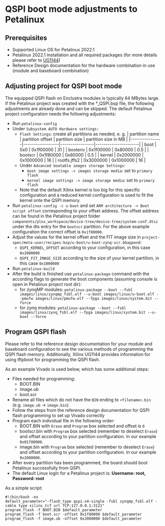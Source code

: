 # QSPI boot mode adjustments to Petalinux

## Prerequisites

- Supported Linux OS for Petalinux 2022.1
- Petalinux 2022.1 installation and all required packages (for more details please refer to [UG1144])
- Reference Design documentation for the hardware combination in use (module and baseboard combination)

## Adjusting project for QSPI boot mode

The equipped QSPI flash on Enclustra modules is typically 64 MBytes large. If the Petalinux project was created with the *_QSPI.bsp file, the following adjustments are already done and can be skipped. The default Petalinux project configuration needs the following adjustments:

- Run `petalinux-config`
- Under `Subsystem AUTO Hardware settings:`
    - `Flash Settings`: create all partitions as needed, e. g.
        | partition name | partition offset | partition size  | partition size in MB |
        |----------------|------------------|-----------------|----------------------|
        | boot           | 0x0              | 0x1f00000       | 31                   |
        | bootenv        | 0x1f00000        | 0x80000         | 0.5                  |
        | bootscr        | 0x1f80000        | 0x80000         | 0.5                  |
        | kernel         | 0x2000000        | 0x1000000       | 16                   |
        | rootfs.jffs2   | 0x3000000        | 0x1000000       | 16                   |
    - Under `Advanced bootable images storage Settings`:
        - `boot image settings -> images storage media`: set to `primary flash`
        - `kernel image settings -> image storage media`: set to `primary flash`
    - Note that the default Xilinx kernel is too big for this specific configuration and a reduced kernel configuration is used to fit the kernel onte the QSPI memory.
- Run `petalinux-config -c u-boot` and set `ARM architecture -> Boot script offset` corresponding to your offset address. The offset address can be found in the Petalinux project folder `components/plnx_workspace/device-tree/device-tree/system-conf.dtsi` under the dts entry for the `bootscr` partition. For the above example configuration the correct offset is `0x1f80000`.
- Adjust the values for the kernel offset and the FIT image size in `project-spec/meta-user/recipes-bsp/u-boot/u-boot-zynq-scr.bbappend`:
    - `QSPI_KERNEL_OFFSET` according to your configuration, in this case `0x2000000`
    - `QSPI_FIT_IMAGE_SIZE` according to the size of your kernel partition, in this case `0x1000000`
- Run `petalinux-build`
- After the build is finished use `petalinux-package` command with the according flags to generate the boot components (assuming console is open in Petalinux project root dir):
    - for zynqMP modules:
        `petalinux-package --boot --fsbl images/linux/zynqmp_fsbl.elf --u-boot images/linux/u-boot.elf --pmufw images/linux/pmufw.elf --fpga images/linux/system.bit --force`
    - for zynq modules:
        `petalinux-package --boot --fsbl images/linux/zynq_fsbl.elf --fpga images/linux/system.bit --u-boot --force`

## Program QSPI flash

Please refer to the reference design documentation for your module and baseboard configuration to see the various methods of programming the QSPI flash memory. Additionally, Xilinx UG1144 provides information for using tftpboot for programming the QSPI flash.

As an example Vivado is used below, which has some additional steps:
- Files needed for programming:
    - BOOT.BIN
    - image.ub
    - boot.scr
- Rename all files which do not have the `BIN` ending to `<filename>.bin` (e.g. `image.ub` -> `image.bin`).
- Follow the steps from the reference design documentation for QSPI flash programming to set up Vivado correctly
- Program each individual file in the following order:
    - BOOT.BIN with `Erase` and `Program` box selected and offset is `0`
    - bootscr.bin with `Program` box selected (remember to deselect `Erase`) and offset according to your partition configuration. In our example `0x01f80000`.
    - image.bin with `Program` box selected (remember to deselect `Erase`) and offset according to your partition configuration. In our example `0x2000000`.
- After every partition has been programmed, the board should boot Petalinux successfully from QSPI.
- The default Linux login for a Petalinux project is: **Username: root, Password: root**

As a simple script:
```
#!/bin/bash -ex
default_parameter="-flash_type qspi-x4-single -fsbl zynqmp_fsbl.elf -cable type xilinx_tcf url TCP:127.0.0.1:3121"
program_flash -f BOOT.BIN $default_parameter
program_flash -f boot.scr -offset 0x1f80000 $default_parameter
program_flash -f image.ub -offset 0x2000000 $default_parameter
```
[UG1144]: https://www.xilinx.com/support/documentation/sw_manuals/xilinx2022_1/ug1144-petalinux-tools-reference-guide.pdf
